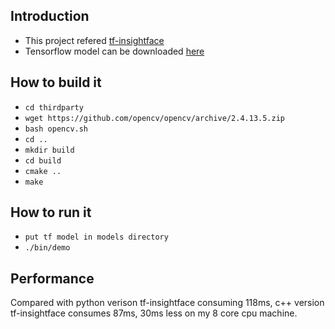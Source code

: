 ## Introduction

- This project refered [tf-insightface](https://github.com/AIInAi/tf-insightface)
- Tensorflow model can be downloaded [here](https://drive.google.com/open?id=1Iw2Ckz_BnHZUi78USlaFreZXylJj7hnP)

## How to build it

- `cd thirdparty`
- `wget https://github.com/opencv/opencv/archive/2.4.13.5.zip`
- `bash opencv.sh` 
- `cd ..`
- `mkdir build`
- `cd build`
- `cmake ..`
- `make`

## How to run it

- `put tf model in models directory`
- `./bin/demo`

## Performance

Compared with python verison tf-insightface consuming 118ms, c++ version tf-insightface consumes 87ms, 30ms less on my 8 core cpu machine. 
